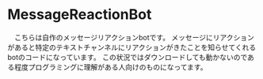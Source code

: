 # MessageReactionBot
　こちらは自作のメッセージリアクションbotです。
 メッセージにリアクションがあると特定のテキストチャンネルにリアクションがきたことを知らせてくれるbotのコードになっています。
この状況ではダウンロードしても動かないのである程度プログラミングに理解がある人向けのものになってます。


